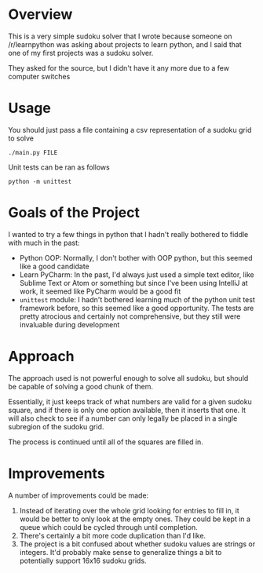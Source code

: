 Overview
========
This is a very simple sudoku solver that I wrote because someone on /r/learnpython was asking about projects to learn
python, and I said that one of my first projects was a sudoku solver.

They asked for the source, but I didn't have it any more due to a few computer switches

Usage
=====
You should just pass a file containing a csv representation of a sudoku grid to solve

    ./main.py FILE

Unit tests can be ran as follows

    python -m unittest

Goals of the Project
====================
I wanted to try a few things in python that I hadn't really bothered to fiddle with much in the past:

* Python OOP: Normally, I don't bother with OOP python, but this seemed like a good candidate
* Learn PyCharm: In the past, I'd always just used a simple text editor, like Sublime Text or Atom or something
  but since I've been using IntelliJ at work, it seemed like PyCharm would be a good fit
* `unittest` module: I hadn't bothered learning much of the python unit test framework before, so this seemed like
  a good opportunity. The tests are pretty atrocious and certainly not comprehensive, but they still were invaluable
  during development

Approach
========
The approach used is not powerful enough to solve all sudoku, but should be capable of solving a good chunk of them.

Essentially, it just keeps track of what numbers are valid for a given sudoku square, and if there is only one
option available, then it inserts that one. It will also check to see if a number can only legally be placed in a single
subregion of the sudoku grid.

The process is continued until all of the squares are filled in.

Improvements
============
A number of improvements could be made:
1. Instead of iterating over the whole grid looking for entries to fill in, it would be better to only look at the
   empty ones. They could be kept in a queue which could be cycled through until completion.
2. There's certainly a bit more code duplication than I'd like.
3. The project is a bit confused about whether sudoku values are strings or integers. It'd probably make sense to
   generalize things a bit to potentially support 16x16 sudoku grids.
